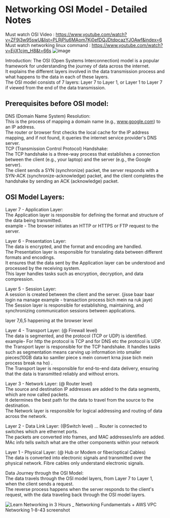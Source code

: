 # Networking OSI Model - Detailed Notes 

Must watch OSI Video : https://www.youtube.com/watch?v=ZF9j3w95swU&list=PLRjPlu6MAom7Kj0efDQJDtdpcazYJOAwf&index=6
Must watch networking linux command : https://www.youtube.com/watch?v=EjiX1cjm_H8&t=66s
![image](https://github.com/HimanshuMishra123/Networing/assets/164254902/d63dbe37-1b05-4bc8-a36e-9c89f4ae7986)



Introduction:
The OSI (Open Systems Interconnection) model is a popular framework for understanding the journey of data across the internet.<br />
It explains the different layers involved in the data transmission process and what happens to the data in each of these layers.<br />
The OSI model consists of 7 layers: Layer 7 to Layer 1, or Layer 1 to Layer 7 if viewed from the end of the data transmission.<br />

## Prerequisites before OSI model:
DNS (Domain Name System) Resolution:<br />
This is the process of mapping a domain name (e.g., www.google.com) to an IP address.<br />
The router or browser first checks the local cache for the IP address mapping, and if not found, it queries the internet service provider's DNS server.<br />
TCP (Transmission Control Protocol) Handshake:<br />
The TCP handshake is a three-way process that establishes a connection between the client (e.g., your laptop) and the server (e.g., the Google server).<br />
The client sends a SYN (synchronize) packet, the server responds with a SYN-ACK (synchronize-acknowledge) packet, and the client completes the handshake by sending an ACK (acknowledge) packet.

## OSI Model Layers:
Layer 7 - Application Layer:<br />
The Application layer is responsible for defining the format and structure of the data being transmitted.<br />
example - The browser initiates an HTTP or HTTPS or FTP request to the server.<br />

Layer 6 - Presentation Layer:<br />
The data is encrypted, and the format and encoding are handled.<br />
The Presentation layer is responsible for translating data between different formats and encodings.<br />
It ensures that the data sent by the Application layer can be understood and processed by the receiving system.<br />
This layer handles tasks such as encryption, decryption, and data compression.<br />

Layer 5 - Session Layer:<br />
A session is created between the client and the server. (jisse baar baar login na manage example - transaction process bich mein na ruk jaye)<br />
The Session layer is responsible for establishing, maintaining, and synchronizing communication sessions between applications.<br />

layer 7,6,5 happening at the browser level<br />

Layer 4 - Transport Layer: (@ Firewall level)<br />
The data is segmented, and the protocol (TCP or UDP) is identified. <br />
example- For http the protocol is TCP and for DNS etc the protocol is UDP. <br />
the Transport layer is responsible for the TCP handshake. It handles tasks such as segmentation means carving up information into smaller pieces(10GB data ko samller piece s mein convert krna jisse bich mein process break na ho) .<br />
The Transport layer is responsible for end-to-end data delivery, ensuring that the data is transmitted reliably and without errors.<br />

Layer 3 - Network Layer: (@ Router level)<br />
The source and destination IP addresses are added to the data segments, which are now called packets.<br />
It determines the best path for the data to travel from the source to the destination.<br />
The Network layer is responsible for logical addressing and routing of data across the network. <br />

Layer 2 - Data Link Layer: (@Switch level) ... Router is connected to switches which  are ethernet ports. <br />
The packets are converted into frames, and MAC addresses/info are added.<br /> 
MAc info tells switch what are the other components within your network <br />

Layer 1 - Physical Layer: (@ Hub or Modem or fiber/optical Cables)<br />
The data is converted into electronic signals and transmitted over the physical network. Fibre cables only understand electronic signals.<br />

Data Journey through the OSI Model:<br />
The data travels through the OSI model layers, from Layer 7 to Layer 1, when the client sends a request.<br />
The reverse process happens when the server responds to the client's request, with the data traveling back through the OSI model layers.<br />

![Learn Networking in 3 Hours _ Networking Fundamentals + AWS VPC Networking 1-8-43 screenshot](https://github.com/HimanshuMishra123/Networing/assets/164254902/93031266-6d2c-4481-b00f-68ded86628a3)
